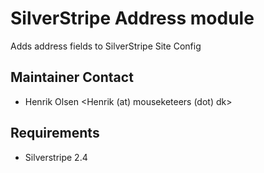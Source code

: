 # SilverStripe Address module
Adds address fields to SilverStripe Site Config

## Maintainer Contact
* Henrik Olsen
  <Henrik (at) mouseketeers (dot) dk>

## Requirements
* Silverstripe 2.4
